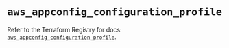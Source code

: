 # `aws_appconfig_configuration_profile`

Refer to the Terraform Registry for docs: [`aws_appconfig_configuration_profile`](https://registry.terraform.io/providers/hashicorp/aws/5.40.0/docs/resources/appconfig_configuration_profile).
